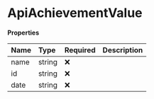 # ApiAchievementValue

**Properties**

| Name | Type   | Required | Description |
| :--- | :----- | :------- | :---------- |
| name | string | ❌       |             |
| id   | string | ❌       |             |
| date | string | ❌       |             |

